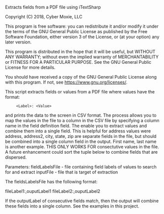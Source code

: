 Extracts fields from a PDF file using iTextSharp

Copyright (C) 2018, Cyber Moxie, LLC

This program is free software: you can redistribute it and/or modify
it under the terms of the GNU General Public License as published by
the Free Software Foundation, either version 3 of the License, or
(at your option) any later version.

This program is distributed in the hope that it will be useful,
but WITHOUT ANY WARRANTY; without even the implied warranty of
MERCHANTABILITY or FITNESS FOR A PARTICULAR PURPOSE.  See the
GNU General Public License for more details.

You should have received a copy of the GNU General Public License
along with this program.  If not, see <https://www.gnu.org/licenses/>.

 
This script extracts fields or values from a PDF file where values have the format:
         
         <Label>: <Value>

and prints the data to the screen in CSV format.  The process allows you to map the values in the file to a column 
in the CSV file by specifying a column name in the field definition field.  The enable you to extract values and combine
them into a single field.  This is helpful for address values were address, address2, city, state, zip are separate fields in the file, but
should be combined into a single column field in the output.  First name, last name is another example.  THIS ONLY WORKS FOR consectutive 
values in the file.  A future enhancement could sort the tuple below to combine fields that are dispersed.

 
Parameters:
    fieldLabelsFile - file containing field labels of values to search for and extract
    inputFile - file that is target of extraction

The fieldsLabelsFile has the following format:
  
  fileLabel1:,ouputLabel1
  fileLabel2:,ouputLabel2

If the outputLabel of consecutive fields match, then the output will combine these fields into a single column.  See the examples in this 
project.
